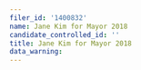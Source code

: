 ```yaml
---
filer_id: '1400832'
name: Jane Kim for Mayor 2018
candidate_controlled_id: ''
title: Jane Kim for Mayor 2018
data_warning: 
---
```


